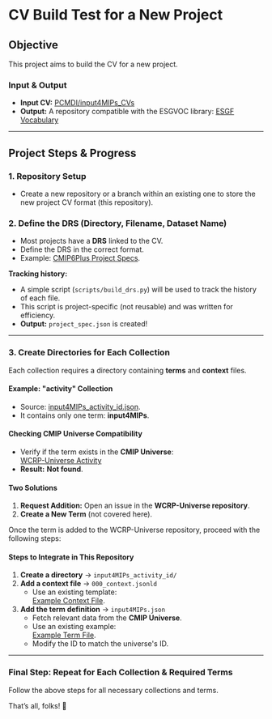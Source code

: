 # CV Build Test for a New Project  

## Objective  
This project aims to build the CV for a new project.  

### **Input & Output**  
- **Input CV:** [PCMDI/input4MIPs_CVs](https://github.com/PCMDI/input4MIPs_CVs/tree/main/CVs)  
- **Output:** A repository compatible with the ESGVOC library: [ESGF Vocabulary](https://esgf.github.io/esgf-vocab/)  

---

## **Project Steps & Progress**  

### **1. Repository Setup**  
- Create a new repository or a branch within an existing one to store the new project CV format (this repository).  

### **2. Define the DRS (Directory, Filename, Dataset Name)**  
- Most projects have a **DRS** linked to the CV.  
- Define the DRS in the correct format.  
- Example: [CMIP6Plus Project Specs](https://github.com/WCRP-CMIP/CMIP6Plus_CVs/blob/esgvoc/project_specs.json).  

**Tracking history:**  
- A simple script (`scripts/build_drs.py`) will be used to track the history of each file.  
- This script is project-specific (not reusable) and was written for efficiency.  
- **Output:** `project_spec.json` is created!  

---

### **3. Create Directories for Each Collection**  
Each collection requires a directory containing **terms** and **context** files.  

#### **Example: "activity" Collection**  
- Source: [input4MIPs_activity_id.json](https://github.com/PCMDI/input4MIPs_CVs/blob/main/CVs/input4MIPs_activity_id.json).  
- It contains only one term: **input4MIPs**.  

#### **Checking CMIP Universe Compatibility**  
- Verify if the term exists in the **CMIP Universe**:  
  [WCRP-Universe Activity](https://github.com/WCRP-CMIP/WCRP-universe/tree/esgvoc/activity)  
- **Result:** **Not found**.  

#### **Two Solutions**  
1. **Request Addition:** Open an issue in the **WCRP-Universe repository**.  
2. **Create a New Term** (not covered here).  

Once the term is added to the WCRP-Universe repository, proceed with the following steps:  

#### **Steps to Integrate in This Repository**  
1. **Create a directory** → `input4MIPs_activity_id/`  
2. **Add a context file** → `000_context.jsonld`  
   - Use an existing template:  
     [Example Context File](https://github.com/WCRP-CMIP/CMIP6Plus_CVs/blob/esgvoc/activity_id/000_context.jsonld).  
3. **Add the term definition** → `input4MIPs.json`  
   - Fetch relevant data from the **CMIP Universe**.  
   - Use an existing example:  
     [Example Term File](https://github.com/WCRP-CMIP/CMIP6Plus_CVs/blob/esgvoc/activity_id/cmip.json).  
   - Modify the ID to match the universe's ID.  

---

### **Final Step: Repeat for Each Collection & Required Terms**  
Follow the above steps for all necessary collections and terms.  

That’s all, folks! 🚀

